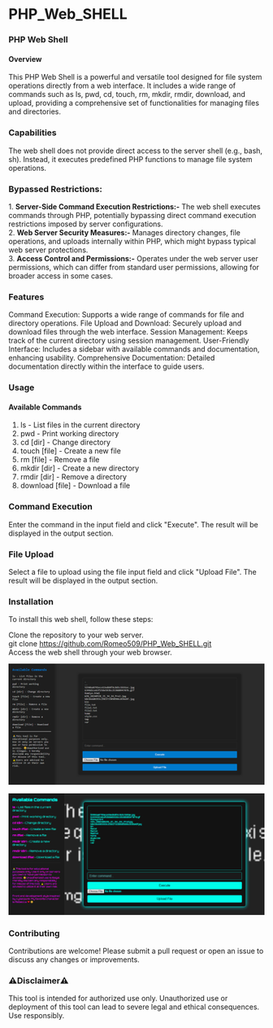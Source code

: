 # PHP_Web_SHELL

<h3>PHP Web Shell</h3>
<h4>Overview</h4>

This PHP Web Shell is a powerful and versatile tool designed for file system operations directly from a web interface. It includes a wide range of commands such as ls, pwd, cd, touch, rm, mkdir, rmdir, download, and upload, providing a comprehensive set of functionalities for managing files and directories. <br>
<h3>Capabilities</h3>
The web shell does not provide direct access to the server shell (e.g., bash, sh). Instead, it executes predefined PHP functions to manage file system operations.

<h3>Bypassed Restrictions:</h3>
1. <b>Server-Side Command Execution Restrictions:-</b> The web shell executes commands through PHP, potentially bypassing direct command execution restrictions imposed by server configurations. <br>
2. <b>Web Server Security Measures:-</b> Manages directory changes, file operations, and uploads internally within PHP, which might bypass typical web server protections. <br>
3. <b>Access Control and Permissions:-</b> Operates under the web server user permissions, which can differ from standard user permissions, allowing for broader access in some cases. <br>

<h3>Features</h3>
Command Execution: Supports a wide range of commands for file and directory operations.
File Upload and Download: Securely upload and download files through the web interface.
Session Management: Keeps track of the current directory using session management.
User-Friendly Interface: Includes a sidebar with available commands and documentation, enhancing usability.
Comprehensive Documentation: Detailed documentation directly within the interface to guide users.


<h3>Usage</h3>
<h4>Available Commands</h4>

1. ls - List files in the current directory <br>
2. pwd - Print working directory <br>
3. cd [dir] - Change directory <br>
4. touch [file] - Create a new file <br>
5. rm [file] - Remove a file <br>
6. mkdir [dir] - Create a new directory <br>
7. rmdir [dir] - Remove a directory <br>
8. download [file] - Download a file <br>

<h3>Command Execution</h3>
Enter the command in the input field and click "Execute". The result will be displayed in the output section.

<h3>File Upload</h3>
Select a file to upload using the file input field and click "Upload File". The result will be displayed in the output section.

<h3>Installation</h3>
To install this web shell, follow these steps:<br>

Clone the repository to your web server. <br>
git clone https://github.com/Romeo509/PHP_Web_SHELL.git <br>
Access the web shell through your web browser.

![Type1 Interface](type1.png)

![Type2 Interface](type2.png)



<h3>Contributing</h3>
Contributions are welcome! Please submit a pull request or open an issue to discuss any changes or improvements.

<h3>⚠️Disclaimer⚠️</h3>
This tool is intended for authorized use only. Unauthorized use or deployment of this tool can lead to severe legal and ethical consequences. Use responsibly.

